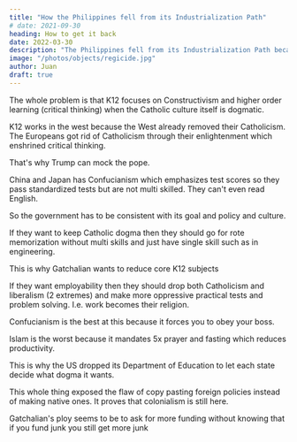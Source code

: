 ```yaml
---
title: "How the Philippines fell from its Industrialization Path"
# date: 2021-09-30
heading: How to get it back
date: 2022-03-30
description: "The Philippines fell from its Industrialization Path because of Diosdado Macapagal in 1962"
image: "/photos/objects/regicide.jpg"
author: Juan
draft: true
---
```




The whole problem is that K12 focuses on Constructivism and higher order learning (critical thinking) when the Catholic culture itself is dogmatic.

K12 works in the west because the West already removed their Catholicism. The Europeans got rid of Catholicism through their enlightenment which enshrined critical thinking.

That's why Trump can mock the pope. 

China and Japan has Confucianism which emphasizes test scores so they pass standardized tests but are not multi skilled. They can't even read English.

So the government has to be consistent with its goal and policy and culture.

If they want to keep Catholic dogma then they should go for rote memorization without multi skills and just have single skill such as in engineering. 

This is why Gatchalian wants to reduce core K12 subjects

If they want employability then they should drop both Catholicism and liberalism (2 extremes) and make more oppressive practical tests and problem solving. I.e. work becomes their religion.

Confucianism is the best at this because it forces you to obey your boss.

Islam is the worst because it mandates 5x prayer and fasting which reduces productivity.

This is why the US dropped its Department of Education to let each state decide what dogma it wants.

This whole thing exposed the flaw of copy pasting foreign policies instead of making native ones. It proves that colonialism is still here.

Gatchalian's ploy seems to be to ask for more funding without knowing that if you fund junk you still get more junk